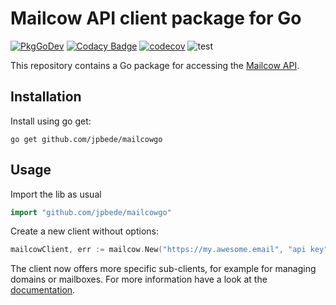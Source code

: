 # Mailcow API client package for Go
[![PkgGoDev](https://pkg.go.dev/badge/github.com/jpbede/mailcowgo)](https://pkg.go.dev/github.com/jpbede/mailcowgo)
[![Codacy Badge](https://app.codacy.com/project/badge/Grade/96fda22fb4b94bde9975e247d0e6dc27)](https://www.codacy.com/gh/jpbede/mailcowgo/dashboard)
[![codecov](https://codecov.io/gh/jpbede/mailcowgo/branch/main/graph/badge.svg?token=1262YRM8ME)](https://codecov.io/gh/jpbede/mailcowgo)
![test](https://github.com/jpbede/mailcowgo/workflows/test/badge.svg)

This repository contains a Go package for accessing the [Mailcow API](https://mailcow.docs.apiary.io/).

## Installation
Install using go get:
```shell
go get github.com/jpbede/mailcowgo
```

## Usage
Import the lib as usual
```go
import "github.com/jpbede/mailcowgo"
```

Create a new client without options:
```go
mailcowClient, err := mailcow.New("https://my.awesome.email", "api key")
```
The client now offers more specific sub-clients, for example for managing domains or mailboxes.
For more information have a look at the [documentation](https://pkg.go.dev/github.com/jpbede/mailcowgo).
